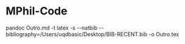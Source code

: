 # MPhil-Code

pandoc Outro.md -t latex -s  --natbib --bibliography=/Users/uqdbasic/Desktop/BIB-RECENT.bib -o Outro.tex
